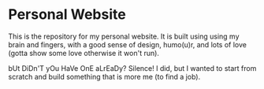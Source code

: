 # Personal Website

This is the repository for my personal website. It is built using using my brain and fingers, with a good sense of design, humo(u)r, and lots of love (gotta show some love otherwise it won't run).

bUt DiDn'T yOu HaVe OnE aLrEaDy? Silence! I did, but I wanted to start from scratch and build something that is more me (to find a job).
